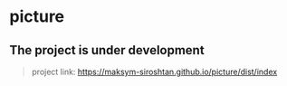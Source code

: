 # picture

## The project is under development

> project link: https://maksym-siroshtan.github.io/picture/dist/index

